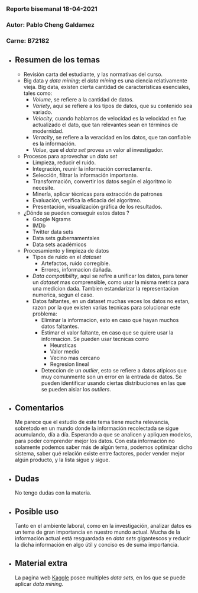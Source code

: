 ### Reporte bisemanal 18-04-2021
### Autor:  Pablo Cheng Galdamez 
### Carne: B72182 

* ## Resumen de los temas
    * Revisión carta del estudiante, y las normativas del curso.
    * Big data y *data mining*; el *data mining* es una ciencia relativamente vieja. Big data, existen cierta cantidad de características esenciales, tales como:
        * *Volume*, se refiere a la cantidad de datos.
        * *Variety*, aquí se refiere a los tipos de datos, que su contenido sea variado.
        * *Velocity*, cuando hablamos de velocidad es la velocidad en fue actualizado el dato, que tan relevantes sean en términos de modernidad.
        * *Veracity*, se refiere a la veracidad en los datos, que tan confiable es la información.
        * *Value*, que el *data set* provea un valor al investigador.
    * Procesos para aprovechar un *data set*
        * Limpieza, reducir el ruido.
        * Integración, reunir la información correctamente. 
        * Selección, filtrar la información importante.
        * Transformación, convertir los datos según el algoritmo lo necesite. 
        * Minería, aplicar técnicas para extracción de patrones
        * Evaluación, verifica la eficacia del algoritmo.
        * Presentación, visualización gráfica de los resultados.
    * ¿Dónde  se pueden conseguir estos datos ?
        * Google Ngrams
        * IMDb
        * Twitter data sets
        * Data sets gubernamentales
        * Data sets académicos
    * Procesamiento y limpieza de datos
        * Tipos de ruido en el *dataset*
            * Artefactos, ruido corregible.
            * Errores, informacion dañada.
        * *Data compatibility*, aqui se refire a unificar los datos, para tener un *dataset* mas comprensible, como usar la misma metrica para una medicion dada. Tambien estandarizar la representacion numerica, segun el caso.
        * Datos faltantes, en un dataset muchas veces los datos no estan, razon por la que existen varias tecnicas para solucionar este problema:
            *  Eliminar la informacion, esto en caso que hayan muchos datos faltantes.
            * Estimar el valor faltante, en caso que se quiere usar la informacion. Se pueden usar tecnicas como
                * Heursticas
                * Valor medio
                * Vecino mas cercano
                * Regresion lineal
            * Deteccion de un *outlier*, esto se refiere a datos atipicos que muy comunmente son un error en la entrada de datos. Se pueden identificar usando ciertas distribuciones en las que se pueden aislar los *outliers*.

* ## Comentarios
    Me parece que el estudio de este tema tiene mucha relevancia, sobretodo en un mundo donde la información recolectada se sigue acumulando, día a día. Esperando a que se analicen y apliquen modelos, para poder comprender mejor los datos. Con esta información no solamente podemos saber más de algún tema, podemos optimizar dicho sistema, saber qué relación existe entre factores, poder vender mejor algún producto, y la lista sigue y sigue.

* ## Dudas
    No tengo dudas con la materia.
* ## Posible uso
    Tanto en el ambiente laboral, como en la investigación, analizar datos es un tema de gran importancia en nuestro mundo actual. Mucha de la información actual está resguardada en *data sets* gigantescos y reducir la dicha información en algo útil y conciso es de suma importancia.  
* ## Material extra
    La pagina web [Kaggle](https://www.kaggle.com/datasets?datasetsOnly=true) posee multiples *data sets*, en los que se puede aplicar *data mining*.   


